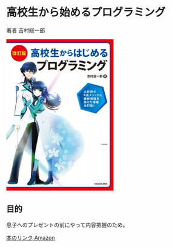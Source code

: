 # 高校生から始めるプログラミング

著者 吉村総一郎

![img](./book.jpg)

## 目的

息子へのプレゼントの前にやって内容把握のため。

[本のリンク Amazon](https://www.amazon.co.jp/gp/product/4046052228)


